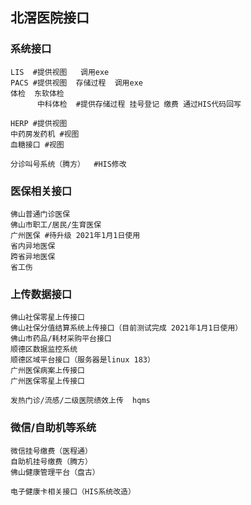## 北滘医院接口

### 系统接口

```
LIS  #提供视图   调用exe 
PACS #提供视图  存储过程  调用exe
体检  东软体检
	  中科体检  #提供存储过程 挂号登记 缴费 通过HIS代码回写
	  
HERP #提供视图
中药房发药机 #视图
血糖接口 #视图

分诊叫号系统（腾方）  #HIS修改
```

### 医保相关接口

```
佛山普通门诊医保
佛山市职工/居民/生育医保
广州医保 #待升级 2021年1月1日使用
省内异地医保
跨省异地医保
省工伤

```

### 上传数据接口

```
佛山社保零星上传接口
佛山社保分值结算系统上传接口（目前测试完成 2021年1月1日使用）
佛山市药品/耗材采购平台接口
顺德区数据监控系统
顺德区域平台接口（服务器是linux 183）
广州医保病案上传接口
广州医保零星上传接口

发热门诊/流感/二级医院绩效上传  hqms
```

### 微信/自助机等系统

```
微信挂号缴费（医程通）
自助机挂号缴费（腾方）
佛山健康管理平台（盘古）

电子健康卡相关接口（HIS系统改造）
```





​		

​      